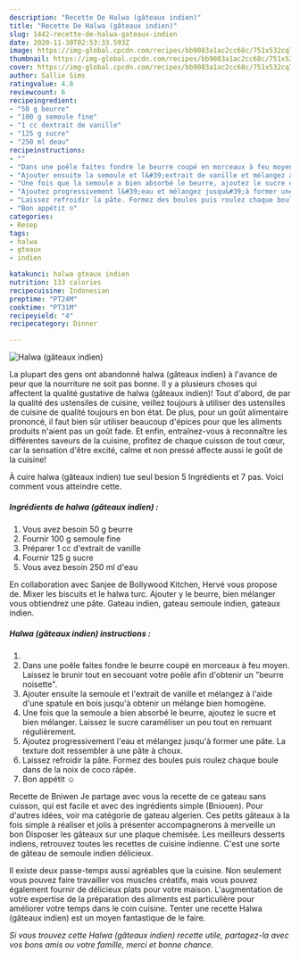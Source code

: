```yaml
---
description: "Recette De Halwa (gâteaux indien)"
title: "Recette De Halwa (gâteaux indien)"
slug: 1442-recette-de-halwa-gateaux-indien
date: 2020-11-30T02:53:33.593Z
image: https://img-global.cpcdn.com/recipes/bb9083a1ac2cc68c/751x532cq70/halwa-gateaux-indien-photo-principale-de-la-recette.jpg
thumbnail: https://img-global.cpcdn.com/recipes/bb9083a1ac2cc68c/751x532cq70/halwa-gateaux-indien-photo-principale-de-la-recette.jpg
cover: https://img-global.cpcdn.com/recipes/bb9083a1ac2cc68c/751x532cq70/halwa-gateaux-indien-photo-principale-de-la-recette.jpg
author: Sallie Sims
ratingvalue: 4.8
reviewcount: 6
recipeingredient:
- "50 g beurre"
- "100 g semoule fine"
- "1 cc dextrait de vanille"
- "125 g sucre"
- "250 ml deau"
recipeinstructions:
- ""
- "Dans une poêle faites fondre le beurre coupé en morceaux à feu moyen. Laissez le brunir tout en secouant votre poêle afin d&#39;obtenir un &#34;beurre noisette&#34;."
- "Ajouter ensuite la semoule et l&#39;extrait de vanille et mélangez à l&#39;aide d&#39;une spatule en bois jusqu&#39;à obtenir un mélange bien homogène."
- "Une fois que la semoule a bien absorbé le beurre, ajoutez le sucre et bien mélanger. Laissez le sucre caraméliser un peu tout en remuant régulièrement."
- "Ajoutez progressivement l&#39;eau et mélangez jusqu&#39;à former une pâte. La texture doit ressembler à une pâte à choux."
- "Laissez refroidir la pâte. Formez des boules puis roulez chaque boule dans de la noix de coco râpée."
- "Bon appétit ☺"
categories:
- Resep
tags:
- halwa
- gteaux
- indien

katakunci: halwa gteaux indien 
nutrition: 133 calories
recipecuisine: Indonesian
preptime: "PT24M"
cooktime: "PT31M"
recipeyield: "4"
recipecategory: Dinner

---
```



![Halwa (gâteaux indien)](https://img-global.cpcdn.com/recipes/bb9083a1ac2cc68c/751x532cq70/halwa-gateaux-indien-photo-principale-de-la-recette.jpg)

La plupart des gens ont abandonné halwa (gâteaux indien) à l'avance de peur que la nourriture ne soit pas bonne. Il y a plusieurs choses qui affectent la qualité gustative de halwa (gâteaux indien)! Tout d'abord, de par la qualité des ustensiles de cuisine, veillez toujours à utiliser des ustensiles de cuisine de qualité toujours en bon état. De plus, pour un goût alimentaire prononcé, il faut bien sûr utiliser beaucoup d'épices pour que les aliments produits n'aient pas un goût fade. Et enfin, entraînez-vous à reconnaître les différentes saveurs de la cuisine, profitez de chaque cuisson de tout cœur, car la sensation d'être excité, calme et non pressé affecte aussi le goût de la cuisine!

<!--inarticleads1-->

À cuire halwa (gâteaux indien) tue seul besion 5 Ingrédients et 7 pas. Voici comment vous atteindre cette.

##### Ingrédients de halwa (gâteaux indien) :

1. Vous avez besoin 50 g beurre
1. Fournir 100 g semoule fine
1. Préparer 1 cc d&#39;extrait de vanille
1. Fournir 125 g sucre
1. Vous avez besoin 250 ml d&#39;eau


En collaboration avec Sanjee de Bollywood Kitchen, Hervé vous propose de. Mixer les biscuits et le halwa turc. Ajouter y le beurre, bien mélanger vous obtiendrez une pâte. Gateau indien, gateau semoule indien, gateaux indien. 

<!--inarticleads2-->

##### Halwa (gâteaux indien) instructions :

1. 
1. Dans une poêle faites fondre le beurre coupé en morceaux à feu moyen. Laissez le brunir tout en secouant votre poêle afin d&#39;obtenir un &#34;beurre noisette&#34;.
1. Ajouter ensuite la semoule et l&#39;extrait de vanille et mélangez à l&#39;aide d&#39;une spatule en bois jusqu&#39;à obtenir un mélange bien homogène.
1. Une fois que la semoule a bien absorbé le beurre, ajoutez le sucre et bien mélanger. Laissez le sucre caraméliser un peu tout en remuant régulièrement.
1. Ajoutez progressivement l&#39;eau et mélangez jusqu&#39;à former une pâte. La texture doit ressembler à une pâte à choux.
1. Laissez refroidir la pâte. Formez des boules puis roulez chaque boule dans de la noix de coco râpée.
1. Bon appétit ☺


Recette de Bniwen Je partage avec vous la recette de ce gateau sans cuisson, qui est facile et avec des ingrédients simple (Bniouen). Pour d&#39;autres idées, voir ma catégorie de gateau algerien. Ces petits gâteaux à la fois simple à réaliser et jolis à présenter accompagnerons à merveille un bon Disposer les gâteaux sur une plaque chemisée. Les meilleurs desserts indiens, retrouvez toutes les recettes de cuisine indienne. C&#39;est une sorte de gâteau de semoule indien délicieux. 

<!--inarticleads1-->

<p>
Il existe deux passe-temps aussi agréables que la cuisine. Non seulement vous pouvez faire travailler vos muscles créatifs, mais vous pouvez également fournir de délicieux plats pour votre maison. L'augmentation de votre expertise de la préparation des aliments est particulière pour améliorer votre temps dans le coin cuisine. Tenter une recette Halwa (gâteaux indien) est un moyen fantastique de le faire.
</p>

<p>
<i>Si vous trouvez cette Halwa (gâteaux indien) recette utile, partagez-la avec vos bons amis ou votre famille, merci et bonne chance.</i>
</p>
